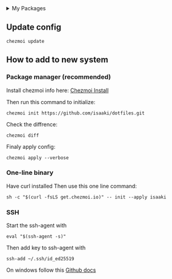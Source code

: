 <details><summary id="dependencies">My Packages</summary>
  
  - base-devel
  - greetd
  - greetd-tuigreet
  - mason
  - cpio
  - neovim
  - chezmoi
  - uwsm
  - gnome-keyring
  - polkit-gnome
  - seahorse
  - mpv
  - alacritty
  - btop
  - file-roller
  - kate
  - tealdeer
  - trash-cli
  - obsidian
  - uv
  - lazygit
  - thunar
  - thunar-archive-plugin
  - gvfs
  - tmux
  - youtube-music
  - plexamp
  - stremio
  - zed
  - zoxide
  - qt5ct
  - qt6ct
  - kvantum
  - breeze-icons
  - adw-gtk-theme
  - qimgv-git

Pacman
```bash
sudo pacman -S --needed base-devel greetd greetd-tuigreet mason cpio neovim chezmoi uwsm gnome-keyring polkit-gnome seahorse mpv alacritty btop file-roller kate tealdeer trash-cli obsidian uv lazygit thunar thunar-archive-plugin gvfs tmux zed zoxide qt5ct qt6ct kvantum breeze-icons adw-gtk-theme
```

AUR
```bash
paru -S --needed youtube-music plexamp-appimage stremio qimgv-git`
```

</details>

## Update config
```
chezmoi update
```

## How to add to new system
### Package manager (recommended)
Install chezmoi info here: [Chezmoi Install](https://www.chezmoi.io/install/)

Then run this command to initialize:
```
chezmoi init https://github.com/isaaki/dotfiles.git
```

Check the diffrence:
```
chezmoi diff
```

Finaly apply config:
```
chezmoi apply --verbose
```

### One-line binary
Have curl installed
Then use this one line command:
```
sh -c "$(curl -fsLS get.chezmoi.io)" -- init --apply isaaki
```

### SSH
Start the ssh-agent with
```
eval "$(ssh-agent -s)"
```
Then add key to ssh-agent with
```
ssh-add ~/.ssh/id_ed25519
```

On windows follow this [Github docs](https://docs.github.com/en/authentication/connecting-to-github-with-ssh/generating-a-new-ssh-key-and-adding-it-to-the-ssh-agent?platform=windows#adding-your-ssh-key-to-the-ssh-agent)
